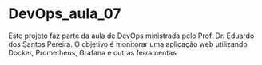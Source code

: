# DevOps_aula_07
Este projeto faz parte da aula de DevOps ministrada pelo Prof. Dr. Eduardo dos Santos Pereira. O objetivo é monitorar uma aplicação web utilizando Docker, Prometheus, Grafana e outras ferramentas.

